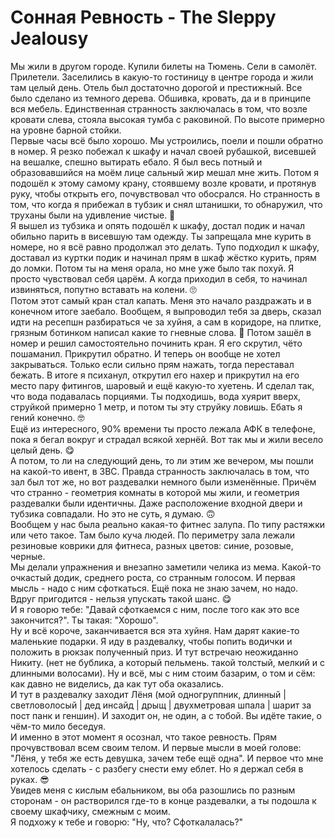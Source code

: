 # Сонная Ревность - The Sleppy Jealousy

Мы жили в другом городе. Купили билеты на Тюмень. Сели в самолёт. Прилетели. Заселились в какую-то гостиницу в центре города и жили там целый день. Отель был достаточно дорогой и престижный. Все было сделано из темного дерева. Обшивка, кровать, да и в принципе вся мебель. Единственная странность заключалась в том, что возле кровати слева, стояла высокая тумба с раковиной. По высоте примерно на уровне барной стойки.\
Первые часы всё было хорошо. Мы устроились, поели и пошли обратно в номер. Я резко побежал к шкафу и начал своей рубашкой, висевшей на вешалке, спешно вытирать ебало. Я был весь потный и образовавшийся на моём лице сальный жир мешал мне жить. Потом я подошёл к этому самому крану, стоявшему возле кровати, и протянув руку, чтобы открыть его, почувствовал что обосрался. Но странность в том, что когда я прибежал в тубзик и снял штанишки, то обнаружил, что труханы были на удивление чистые. 🤔\
Я вышел из тубзика и опять подошёл к шкафу, достал подик и начал обильно парить в висевшую там одежду. Ты запрещала мне курить в номере, но я всё равно продолжал это делать. Тупо подходил к шкафу, доставал из куртки подик и начинал прям в шкаф жёстко курить, прям до ломки. Потом ты на меня орала, но мне уже было так похуй. Я просто чувствовал себя царём. А когда приходил в себя, то начинал извиняться, попутно вставать на колени. 🙄\
Потом этот самый кран стал капать. Меня это начало раздражать и в конечном итоге заебало. Вообщем, я выпроводил тебя за дверь, сказал идти на ресепшн разбираться че за хуйня, а сам в коридоре, на плитке, грязным ботинком написал какие то гневные слова. 🤔 Потом зашёл в номер и решил самостоятельно починить кран. Я его скрутил, чёто пошаманил. Прикрутил обратно. И теперь он вообще не хотел закрываться. Только если сильно прям нажать, тогда переставал бежать. В итоге я психанул, открутил его нахер и прикрутил на его место пару фитингов, шаровый и ещё какую-то хуетень. И сделал так, что вода подавалась порциями. Ты подходишь, вода хуярит вверх, струйкой примерно 1 метр, и потом ты эту струйку ловишь. Ебать я гений конечно. 🤓\
Ещё из интересного, 90% времени ты просто лежала АФК в телефоне, пока я бегал вокруг и страдал всякой хернёй. Вот так мы и жили весело целый день. 😋\
А потом, то ли на следующий день, то ли этим же вечером, мы пошли на какой-то ивент, в ЗВС. Правда странность заключалась в том, что зал был тот же, но вот раздевалки немного были изменённые. Причём что странно - геометрия комнаты в которой мы жили, и геометрия раздевалки были идентичны. Даже расположение входной двери и тубзика совпадали. Но это не суть, я думаю. 🙃\
Вообщем у нас была реально какая-то фитнес залупа. По типу растяжки или чето такое. Там было куча людей. По периметру зала лежали резиновые коврики для фитнеса, разных цветов: синие, розовые, черные.\
Мы делали упражнения и внезапно заметили челика из мема. Какой-то очкастый додик, среднего роста, со странным голосом. И первая мысль - надо с ним сфоткаться. Ещё пока не знаю зачем, но надо. Вдруг пригодится - нельзя упускать такой шанс. 😋\
И я говорю тебе: "Давай сфоткаемся с ним, после того как это все закончится?". Ты такая: "Хорошо".\
Ну и всё короче, заканчивается вся эта хуйня. Нам дарят какие-то маленькие подарки. Я иду в раздевалку, чтобы попить водички и положить в рюкзак полученный приз. И тут встречаю неожиданно Никиту. (нет не бублика, а который пельмень. такой толстый, мелкий и с длинными волосами). Ну и всё, мы с ним стоим базарим, о том и сём: как давно не виделись, да как тут оба оказались.\
И тут в раздевалку заходит Лёня (мой одногруппник, длинный | светловолосый | дед инсайд | дрыщ | двухметровая шпала | шарит за пост панк и геншин). И заходит он, не один, а с тобой. Вы идёте такие, о чём-то мило беседуя.\
И именно в этот момент я осознал, что такое ревность. Прям прочувствовал всем своим телом. И первые мысли в моей голове: "Лёня, у тебя же есть девушка, зачем тебе ещё одна". И первое что мне хотелось сделать - с разбегу снести ему еблет. Но я держал себя в руках. 😎\
Увидев меня с кислым ебальником, вы оба разошлись по разным сторонам - он растворился где-то в конце раздевалки, а ты подошла к своему шкафчику, смежным с моим.\
Я подхожу к тебе и говорю: "Ну, что? Сфоткалалась?"
